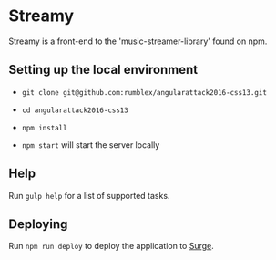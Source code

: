 # Streamy

Streamy is a front-end to the 'music-streamer-library' found on npm.

## Setting up the local environment

* `git clone git@github.com:rumblex/angularattack2016-css13.git`

* `cd angularattack2016-css13`

* `npm install`

* `npm start` will start the server locally

## Help

Run `gulp help` for a list of supported tasks.

## Deploying

Run `npm run deploy` to deploy the application to [Surge](https://surge.sh).
